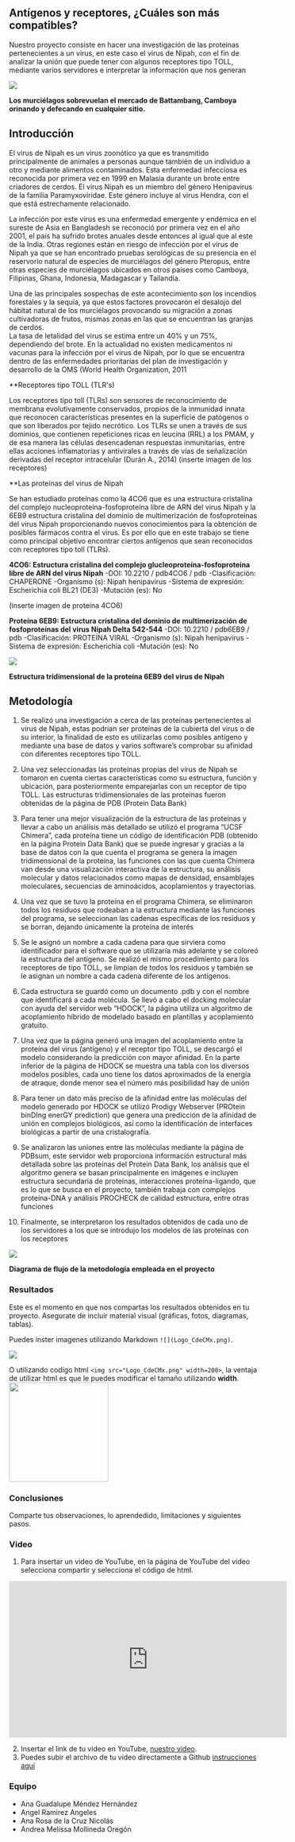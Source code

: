 ## Antígenos y receptores, ¿Cuáles son más compatibles?
Nuestro proyecto consiste en hacer una investigación de las proteínas pertenecientes a un virus,  en este caso el virus de Nipah, con el fin de analizar la unión que puede tener con algunos receptores tipo TOLL, mediante varios servidores e interpretar  la información que nos generan

![](murcielagos.png)

**Los murciélagos sobrevuelan el mercado de Battambang, Camboya orinando y defecando en cualquier sitio.**

## Introducción
El virus de Nipah es un virus zoonótico ya que es transmitido principalmente de animales a personas aunque también  de un individuo a otro y mediante alimentos contaminados. Esta enfermedad infecciosa es reconocida por primera vez en 1999 en Malasia durante un brote entre criadores de cerdos. El virus Nipah es un miembro del género Henipavirus de la familia Paramyxoviridae. Este género incluye al virus Hendra, con el que está estrechamente relacionado.

La infección por este virus es una enfermedad emergente y endémica en el sureste de Asia en Bangladesh se reconoció por primera vez en el año 2001, el país ha sufrido brotes anuales desde entonces al igual que al este de la India. Otras regiones están en riesgo de infección por el virus de Nipah ya que se han encontrado pruebas serológicas de su presencia en el reservorio natural de especies de murciélagos del género Pteropus, entre otras especies de murciélagos ubicados en otros países como Camboya, Filipinas, Ghana, Indonesia, Madagascar y Tailandia.

Una de las principales sospechas de este acontecimiento son los incendios forestales y la sequía, ya que estos factores provocaron el desalojo del hábitat natural de los murciélagos provocando su migración a zonas cultivadoras de frutos, mismas zonas en las que se encuentran las granjas de cerdos.  
La tasa de letalidad del virus se estima entre un 40% y un 75%, dependiendo del brote. En la actualidad no existen medicamentos ni vacunas para la infección por el virus de Nipah, por lo que se encuentra dentro de las enfermedades prioritarias del plan de investigación y desarrollo de la OMS (World Health Organization, 2011

**Receptores tipo TOLL (TLR's)

Los receptores tipo toll (TLRs)  son sensores de reconocimiento de membrana evolutivamente conservados, propios de la inmunidad innata que reconocen características presentes en la superficie de patógenos o que son liberados por tejido necrótico. Los TLRs se unen a través de sus dominios, que contienen repeticiones ricas en leucina (RRL) a los PMAM, y de esa manera las células desencadenan respuestas inmunitarias, entre ellas acciones inflamatorias y antivirales a través de vías de señalización derivadas del receptor intracelular (Durán A., 2014)
(inserte imagen de los receptores)

**Las proteínas del virus de Nipah

Se han estudiado proteínas como la 4CO6 que es una estructura cristalina del complejo nucleoproteína-fosfoproteína libre de ARN del virus Nipah y la 6EB9 estructura cristalina del dominio de multimerización de fosfoproteínas del virus Nipah proporcionando nuevos conocimientos para la obtención de posibles fármacos contra el virus. Es por ello que en este trabajo se tiene como principal objetivo encontrar ciertos antígenos que sean reconocidos con receptores tipo toll (TLRs).

**4CO6: Estructura cristalina del complejo glucleoproteína-fosfoproteína libre de ARN del virus Nipah**
-DOI:  10.2210 / pdb4CO6 / pdb
-Clasificación:  CHAPERONE
-Organismo (s):  Nipah henipavirus
-Sistema de expresión:  Escherichia coli BL21 (DE3)
-Mutación (es):  No  

(inserte imagen de proteína 4CO6)

**Proteína 6EB9: Estructura cristalina del dominio de multimerización de fosfoproteínas del virus Nipah Delta 542-544**
-DOI:  10.2210 / pdb6EB9 / pdb
-Clasificación:  PROTEÍNA VIRAL
-Organismo (s):  Nipah henipavirus
-Sistema de expresión:  Escherichia coli
-Mutación (es):  No

![](6EB9.png)

**Estructura tridimensional de la proteína 6EB9 del virus de Nipah**


## Metodología

1.   Se realizó una investigación a cerca de las proteínas pertenecientes al virus de Nipah, estas podrían ser proteínas de la cubierta del virus o de su interior, la finalidad de esto es utilizarlas como posibles antígeno y mediante una base de datos y varios software’s comprobar su afinidad con diferentes receptores tipo TOLL.

2.   Una vez seleccionadas las proteínas propias del virus de Nipah se tomaron en cuenta ciertas características como su estructura, función y ubicación, para posteriormente emparejarlas con un receptor de tipo TOLL. Las estructuras tridimensionales de las proteínas fueron obtenidas de la página de PDB (Protein Data Bank)

3.   Para tener una mejor visualización de la estructura de las proteínas y llevar a cabo un análisis más detallado se utilizó el programa “UCSF Chimera”, cada proteína tiene un código de identificación  PDB (obtenido en la página Protein Data Bank) que se puede ingresar y gracias a la base de datos con la que cuenta el programa se genera la imagen tridimensional de la proteína, las funciones con las que cuenta Chimera van desde una visualización interactiva de la estructura, su análisis molecular y datos relacionados como mapas de densidad, ensamblajes moleculares, secuencias de aminoácidos, acoplamientos y trayectorias.

4.   Una vez que se tuvo la proteína en el programa Chimera, se eliminaron todos los residuos que rodeaban a la estructura mediante las funciones del programa, se seleccionan las cadenas específicas de los residuos y se borran, dejando únicamente la proteína de interés

5.   Se le asignó un nombre a cada cadena para que sirviera como identificador para el software que se utilizaría más adelante y se coloreó la estructura del antígeno. Se realizó el mismo procedimiento para los receptores de tipo TOLL, se limpian de todos los residuos y también se le asignan un nombre a cada cadena diferente de los antígenos.

6.   Cada estructura se guardó como un documento .pdb y con el nombre que identificará a cada molécula. Se llevó a cabo el docking molecular con ayuda del servidor web “HDOCK”, la página utiliza un algoritmo de acoplamiento híbrido de modelado basado en plantillas y acoplamiento gratuito. 

7. Una vez que la página generó una imagen del acoplamiento entre la proteína del virus (antígeno) y el receptor tipo TOLL, se descargó el modelo considerando la predicción con mayor afinidad. En la parte inferior de la página de HDOCK se muestra una tabla con los diversos modelos posibles, cada uno tiene los datos aproximados de la energía de atraque, donde menor sea el número más posibilidad hay de unión

8. Para tener un dato más preciso de la afinidad entre las moléculas del modelo generado por HDOCK se utilizó Prodigy Webserver (PROtein binDIng enerGY prediction) que genera una predicción de la afinidad de unión en complejos biológicos, así como la identificación de interfaces biológicas a partir de una cristalografía.

9. Se analizaron las uniones entre las moléculas mediante la página de PDBsum, este servidor web proporciona información estructural más detallada sobre las proteínas del Protein Data Bank, los análisis que el algoritmo genera se basan principalmente en imágenes e incluyen estructura secundaria de proteínas, interacciones proteína-ligando, que es lo que se busca en el proyecto, también trabaja con complejos proteína-DNA y análisis PROCHECK de calidad estructura, entre otras funciones

10.  Finalmente, se interpretaron los resultados obtenidos de cada uno de los servidores a los que se introdujo los modelos de las proteínas con los receptores 

![](metodología.png)

**Diagrama de flujo  de la metodología empleada en el proyecto**



### Resultados

Este es el momento en que nos compartas los resultados obtenidos en tu proyecto. Asegurate de incluir material visual (gráficas, fotos, diagramas, tablas). 

Puedes inster imagenes utilizando Markdown `![](Logo_CdeCMx.png)`.

![](Logo_CdeCMx.png)

O utilizando codigo html `<img src="Logo_CdeCMx.png" width=200>`, la ventaja de utilizar html es que le puedes modificar el tamaño utilizando **width**.
<img src="Logo_CdeCMx.png" width=200>


### Conclusiones

Comparte tus observaciones, lo aprendedido, limitaciones y siguientes pasos. 

### Video
 1. Para insertar un video de YouTube, en la página de YouTube del video selecciona compartir y selecciona el código de html.
 <iframe width="560" height="315" src="https://www.youtube.com/embed/PLj1-CMNERM" title="YouTube video player" frameborder="0" allow="accelerometer; autoplay; clipboard-write; encrypted-media; gyroscope; picture-in-picture" allowfullscreen></iframe>
 
 2. Insertar el link de tu video en YouTube, [nuestro video](https://youtu.be/rmXvlBPq24Q).
 4. Puedes subir el archivo de tu video directamente a Github [instrucciones aquí](https://stackoverflow.com/questions/4279611/how-to-embed-a-video-into-github-readme-md)
 
### Equipo

* Ana Guadalupe Méndez Hernández
* Angel Ramirez Angeles
* Ana Rosa de la Cruz Nicolás
* Andrea Melissa Mollineda Oregón 

